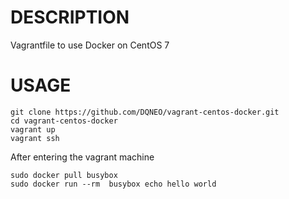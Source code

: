 # DESCRIPTION

Vagrantfile to use Docker on CentOS 7

# USAGE

```
git clone https://github.com/DQNEO/vagrant-centos-docker.git
cd vagrant-centos-docker
vagrant up
vagrant ssh
```

After entering the vagrant machine

```
sudo docker pull busybox
sudo docker run --rm  busybox echo hello world
```
